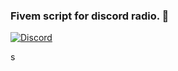 ### Fivem script for discord radio. 👋

[![Discord](https://i.pinimg.com/originals/1a/9a/f1/1a9af177bdcd0bd93568e59bb7600cbe.png)](https://discord.gg/6Y7NHjc)

s